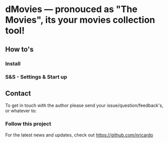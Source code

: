# dMovies — pronouced as "The Movies", its your movies collection tool!

## How to's

### Install

### S&S - Settings & Start up

## Contact

To get in touch with the author please send your issue/question/feedback's, or whatever to:

### Follow this project
For the latest news and updates, check out https://github.com/nricardo
